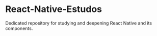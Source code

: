 # React-Native-Estudos
Dedicated repository for studying and deepening React Native and its components.
